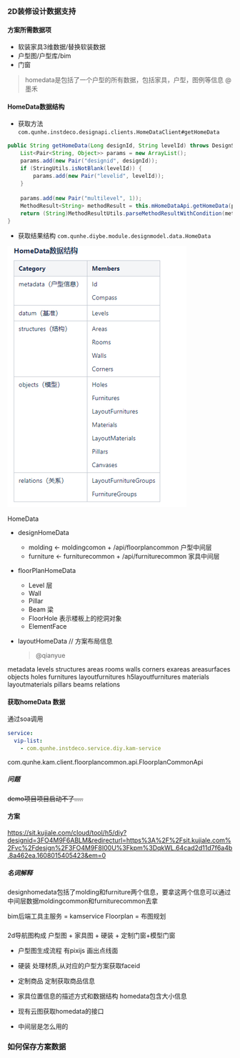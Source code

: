 
### 2D装修设计数据支持

#### 方案所需数据项

- 软装家具3维数据/替换软装数据
- 户型图/户型库/bim
- 门窗


> homedata是包括了一个户型的所有数据，包括家具，户型，图例等信息 @墨禾 

#### HomeData数据结构

- 获取方法 `com.qunhe.instdeco.designapi.clients.HomeDataClient#getHomeData`
```java
public String getHomeData(Long designId, String levelId) throws DesignServiceException {
    List<Pair<String, Object>> params = new ArrayList();
    params.add(new Pair("designid", designId));
    if (StringUtils.isNotBlank(levelId)) {
        params.add(new Pair("levelid", levelId));
    }

    params.add(new Pair("multilevel", 1));
    MethodResult<String> methodResult = this.mHomeDataApi.getHomeData(params);
    return (String)MethodResultUtils.parseMethodResultWithCondition(methodResult);
}
```
- 获取结果结构
`com.qunhe.diybe.module.designmodel.data.HomeData` 

![HomeData数据结构](./bak/homedata.png 'HomeData数据结构')


HomeData
- designHomeData
    - molding <- moldingcomon + /api/floorplancommon 户型中间层
    - furniture <- furniturecommon + /api/furniturecommon 家具中间层

- floorPlanHomeData
    - Level 层
    - Wall 
    - Pillar 
    - Beam 梁
    - FloorHole  表示楼板上的挖洞对象
    - ElementFace 

- layoutHomeData // 方案布局信息
    > @qianyue


metadata
levels
structures
 areas
 rooms
 walls
 corners
 exareas
 areasurfaces
objects
 holes
 furnitures
 layoutfurnitures
 h5layoutfurnitures
 materials
 layoutmaterials
 pillars
 beams
relations
 

#### 获取homeData 数据
通过soa调用
```yml
service:
  vip-list:
    - com.qunhe.instdeco.service.diy.kam-service
```
com.qunhe.kam.client.floorplancommon.api.FloorplanCommonApi

##### 问题
 ~~demo项目项目启动不了.....~~

#### 方案
https://sit.kujiale.com/cloud/tool/h5/diy?designid=3FO4M9F6ABLM&redirecturl=https%3A%2F%2Fsit.kujiale.com%2Fvc%2Fdesign%2F3FO4M9F8I00U%3Fkpm%3DqkWL.64cad2d11d7f6a4b.8a462ea.1608015405423&em=0


##### 名词解释
designhomedata包括了molding和furniture两个信息，要拿这两个信息可以通过中间层数据moldingcommon和furniturecommon去拿

bim后端工具主服务 = kamservice
Floorplan = 布图规划

###

2d导航图构成
 户型图 + 家具图 + 硬装 + 定制门窗+模型门窗

- 户型图生成流程
    有pixijs 画出点线面
- 硬装
    处理材质,从对应的户型方案获取faceid
- 定制商品
    定制获取商品信息

- 家具位置信息的描述方式和数据结构
    homedata包含大小信息


- 现有云图获取homedata的接口
- 中间层是怎么用的

### 如何保存方案数据